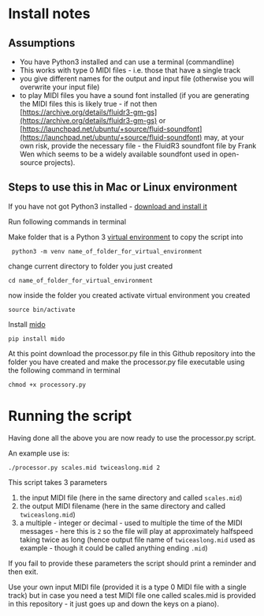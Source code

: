 # Install notes

## Assumptions
 * You have Python3 installed and can use a terminal (commandline) 
 * This works with type 0 MIDI files - i.e. those that have a single track
 * you give different names for the output and input file (otherwise you will overwrite your input file)
 * to play MIDI files you have a sound font installed (if you are generating the MIDI files this is likely true - if not then [https://archive.org/details/fluidr3-gm-gs](https://archive.org/details/fluidr3-gm-gs) or [https://launchpad.net/ubuntu/+source/fluid-soundfont](https://launchpad.net/ubuntu/+source/fluid-soundfont) may, at your own risk, provide the necessary file - the FluidR3 soundfont file by Frank Wen which seems to be a widely available soundfont used in open-source projects).
 


## Steps to use this in Mac or Linux environment

If you have not got Python3 installed - [download and install it](https://www.python.org/downloads/)

Run following commands in terminal

Make folder that is a Python 3 [virtual environment](https://packaging.python.org/en/latest/guides/installing-using-pip-and-virtual-environments/) to copy the script into

` python3 -m venv name_of_folder_for_virtual_environment`

change current directory to folder you just created

`cd name_of_folder_for_virtual_environment`

now inside the folder you created activate virtual environment you created

`source bin/activate`

Install [mido](https://mido.readthedocs.io/) 

`pip install mido`

At this point download the processor.py file in this Github repository into the folder you have created
and make the processor.py file executable using the following command in terminal

`chmod +x processory.py`


# Running the script

Having done all the above you are now ready to use the processor.py script. 

An example use is:

`./processor.py scales.mid twiceaslong.mid 2`

This script takes 3 parameters

1. the input MIDI file (here in the same directory and called `scales.mid`)
2. the output MIDI filename (here in the same directory and called `twiceaslong.mid`)
3. a multiple - integer or decimal - used to multiple the time of the MIDI messages - here this is `2` so the file will play at approximately halfspeed taking twice as long (hence output file name of `twiceaslong.mid` used as example - though it could be called anything ending `.mid`)

If you fail to provide these parameters the script should print a reminder and then exit.

Use your own input MIDI file (provided it is a type 0 MIDI file with a single track) but in case you need a test MIDI file one called scales.mid is provided in this repository - it just goes up and down the keys on a piano).
